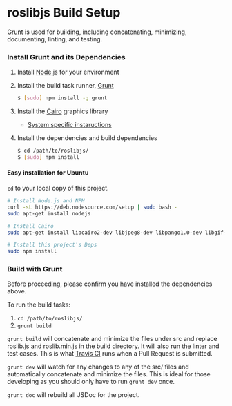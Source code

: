 roslibjs Build Setup
====================

[Grunt](http://gruntjs.com/) is used for building, including concatenating, minimizing, documenting, linting, and testing.

### Install Grunt and its Dependencies

 1. Install [Node.js](http://nodejs.org/) for your environment
 2. Install the build task runner, [Grunt](http://gruntjs.com/)
 	
 	```sh
	$ [sudo] npm install -g grunt
 	```

 3. Install the [Cairo](http://cairographics.org/) graphics library
 	- [System specific instaructions](https://github.com/Automattic/node-canvas/wiki/_pages)
 4. Install the dependencies and build dependencies
	
	```sh
	$ cd /path/to/roslibjs/
   	$ [sudo] npm install
	```
	

#### Easy installation for Ubuntu
`cd` to your local copy of this project.

```sh
# Install Node.js and NPM
curl -sL https://deb.nodesource.com/setup | sudo bash -
sudo apt-get install nodejs

# Install Cairo
sudo apt-get install libcairo2-dev libjpeg8-dev libpango1.0-dev libgif-dev build-essential g++

# Install this project's Deps
sudo npm install
```

### Build with Grunt

Before proceeding, please confirm you have installed the dependencies above.

To run the build tasks:

 1. `cd /path/to/roslibjs/`
 2. `grunt build`

`grunt build` will concatenate and minimize the files under src and replace roslib.js and roslib.min.js in the build directory. It will also run the linter and test cases. This is what [Travis CI](https://travis-ci.org/RobotWebTools/roslibjs) runs when a Pull Request is submitted.

`grunt dev` will watch for any changes to any of the src/ files and automatically concatenate and minimize the files. This is ideal for those developing as you should only have to run `grunt dev` once.

`grunt doc` will rebuild all JSDoc for the project.
